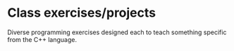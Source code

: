 # Class exercises/projects

Diverse programming exercises designed each to teach something specific from the C++ language.
